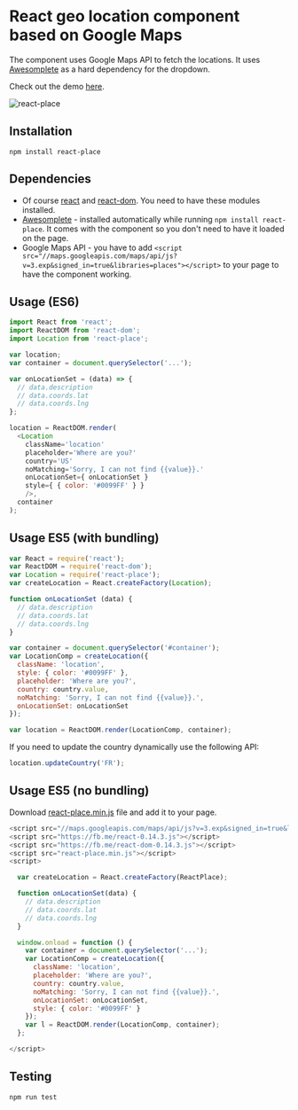 # React geo location component based on Google Maps

The component uses Google Maps API to fetch the locations. It uses [Awesomplete](http://leaverou.github.io/awesomplete/) as a hard dependency for the dropdown.

Check out the demo [here](http://krasimir.github.io/react-place).

![react-place](http://work.krasimirtsonev.com/react-place/react-place.gif)

## Installation

```
npm install react-place
```

## Dependencies

* Of course [react](https://www.npmjs.com/package/react) and [react-dom](https://www.npmjs.com/package/react-dom). You need to have these modules installed.
* [Awesomplete](http://leaverou.github.io/awesomplete/) - installed automatically while running `npm install react-place`. It comes with the component so you don't need to have it loaded on the page.
* Google Maps API - you have to add `<script src="//maps.googleapis.com/maps/api/js?v=3.exp&signed_in=true&libraries=places"></script>` to your page to have the component working.

## Usage (ES6)

```js
import React from 'react';
import ReactDOM from 'react-dom';
import Location from 'react-place';

var location;
var container = document.querySelector('...');

var onLocationSet = (data) => {
  // data.description
  // data.coords.lat
  // data.coords.lng
};

location = ReactDOM.render(
  <Location
    className='location'
    placeholder='Where are you?'
    country='US'
    noMatching='Sorry, I can not find {{value}}.'
    onLocationSet={ onLocationSet }
    style={ { color: '#0099FF' } }
    />,
  container
);
```

## Usage ES5 (with bundling)

```js
var React = require('react');
var ReactDOM = require('react-dom');
var Location = require('react-place');
var createLocation = React.createFactory(Location);

function onLocationSet (data) {
  // data.description
  // data.coords.lat
  // data.coords.lng
}

var container = document.querySelector('#container');
var LocationComp = createLocation({
  className: 'location',
  style: { color: '#0099FF' },
  placeholder: 'Where are you?',
  country: country.value,
  noMatching: 'Sorry, I can not find {{value}}.',
  onLocationSet: onLocationSet
});

var location = ReactDOM.render(LocationComp, container);
```

If you need to update the country dynamically use the following API:

```js
location.updateCountry('FR');
```

## Usage ES5 (no bundling)

Download [react-place.min.js](https://github.com/krasimir/react-place/blob/master/build/react-place.min.js) file and add it to your page.

```js
<script src="//maps.googleapis.com/maps/api/js?v=3.exp&signed_in=true&libraries=places"></script>
<script src="https://fb.me/react-0.14.3.js"></script>
<script src="https://fb.me/react-dom-0.14.3.js"></script>
<script src="react-place.min.js"></script>
<script>

  var createLocation = React.createFactory(ReactPlace);

  function onLocationSet(data) {
    // data.description
    // data.coords.lat
    // data.coords.lng
  }

  window.onload = function () {
    var container = document.querySelector('...');
    var LocationComp = createLocation({
      className: 'location',
      placeholder: 'Where are you?',
      country: country.value,
      noMatching: 'Sorry, I can not find {{value}}.',
      onLocationSet: onLocationSet,
      style: { color: '#0099FF' }
    });
    var l = ReactDOM.render(LocationComp, container);
  };

</script>
```

## Testing

```
npm run test
```
